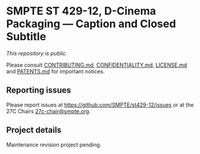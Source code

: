 # SMPTE ST 429-12, D-Cinema Packaging — Caption and Closed Subtitle

_This repository is public._ 

Please consult [CONTRIBUTING.md](./CONTRIBUTING.md), [CONFIDENTIALITY.md](./CONFIDENTIALITY.md), [LICENSE.md](./LICENSE.md) and [PATENTS.md](./PATENTS.md) for important notices.

## Reporting issues

Please report issues at <https://github.com/SMPTE/st429-12/issues> or at the 27C Chairs <27c-chair@smpte.org>.

## Project details

Maintenance revision project pending.
